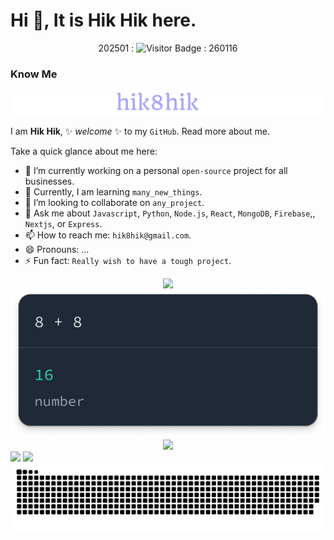 # Hi 👋, It is Hik Hik here.

<div align="center">
  <!-- Visitor Badge at the Top -->
202501 : 
  <img src="https://api.visitorbadge.io/api/visitors?path=https%3A%2F%2Fgithub.com%2Fhik8hik%2Fhik8hik&label=VISITORS&labelColor=%23000&countColor=%230A0209" alt="Visitor Badge" /> : 260116
</div>

### Know Me

<div align="center">
  <a href="https://hik8hik.github.io">
    <img src="https://github.com/hik8hik/hik8hik/blob/main/assets/images/general/welcome_message.svg" alt="Welcome SVG" />
  </a>
</div>

I am **Hik Hik**, ✨ _welcome_ ✨ to my `GitHub`. Read more about me.

Take a quick glance about me here:
- 🔭 I’m currently working on a personal `open-source` project for all businesses.
- 🌱 Currently, I am learning `many_new_things`.
- 👯 I’m looking to collaborate on `any_project`.
- 💬 Ask me about `Javascript`, `Python`, `Node.js`, `React`, `MongoDB`, `Firebase`,, `Nextjs`, or `Express`.
- 📫 How to reach me: `hik8hik@gmail.com`.
- 😄 Pronouns: ...
- ⚡ Fun fact: `Really wish to have a tough project`.

<div align="center" style="display: inline-block;">
  <!-- GitHub Stats -->
  <img src="https://github-readme-stats.vercel.app/api/top-langs/?username=hsutter&theme=dark&hide_border=false&include_all_commits=true&count_private=false&layout=compact" />
  <img src="https://github.com/hik8hik/hik8hik/blob/main/assets/images/general/code.png" alt="code" />
  <img src="https://github-readme-stats.vercel.app/api/top-langs/?username=hsutter&theme=dark&hide_border=false&include_all_commits=true&count_private=false&layout=compact" />
</div>

<div align="center" style="display: inline-block;">
  <img src="https://github-readme-streak-stats.herokuapp.com/?user=hik8hik&theme=dark&hide_border=false" />
   <img src="https://github-readme-stats.vercel.app/api?username=hik8hik&theme=tokyonight&show_icons=true&hide_border=true&count_private=true&include_all_commits=true" />
</div>

<div align="center">
  <!-- GitHub Snake -->
  <a href="https://hik8hik.github.io">
    <img src="https://github.com/hik8hik/hik8hik/blob/main/assets/images/general/github_snake.svg" alt="GitHub Contribution Snake" />
  </a>
</div>
